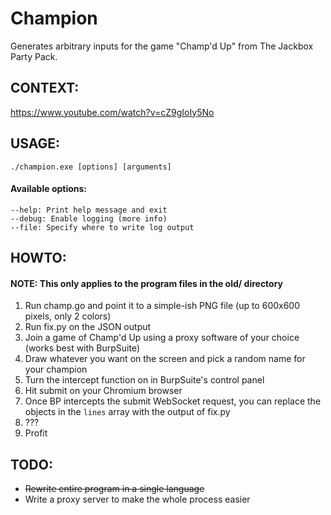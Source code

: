 # Champion
Generates arbitrary inputs for the game "Champ'd Up" from The Jackbox Party Pack.

## CONTEXT:
https://www.youtube.com/watch?v=cZ9gIoIy5No

## USAGE:
`./champion.exe [options] [arguments]`

#### Available options:
```
--help: Print help message and exit
--debug: Enable logging (more info)
--file: Specify where to write log output
```

## HOWTO:
#### NOTE: This only applies to the program files in the old/ directory
1. Run champ.go and point it to a simple-ish PNG file (up to 600x600 pixels, only 2 colors)
2. Run fix.py on the JSON output
3. Join a game of Champ'd Up using a proxy software of your choice (works best with BurpSuite)
4. Draw whatever you want on the screen and pick a random name for your champion
5. Turn the intercept function on in BurpSuite's control panel
6. Hit submit on your Chromium browser
7. Once BP intercepts the submit WebSocket request, you can replace the objects in the `lines` array with the output of fix.py
8. ???
9. Profit

## TODO:
* ~~Rewrite entire program in a single language~~
* Write a proxy server to make the whole process easier
